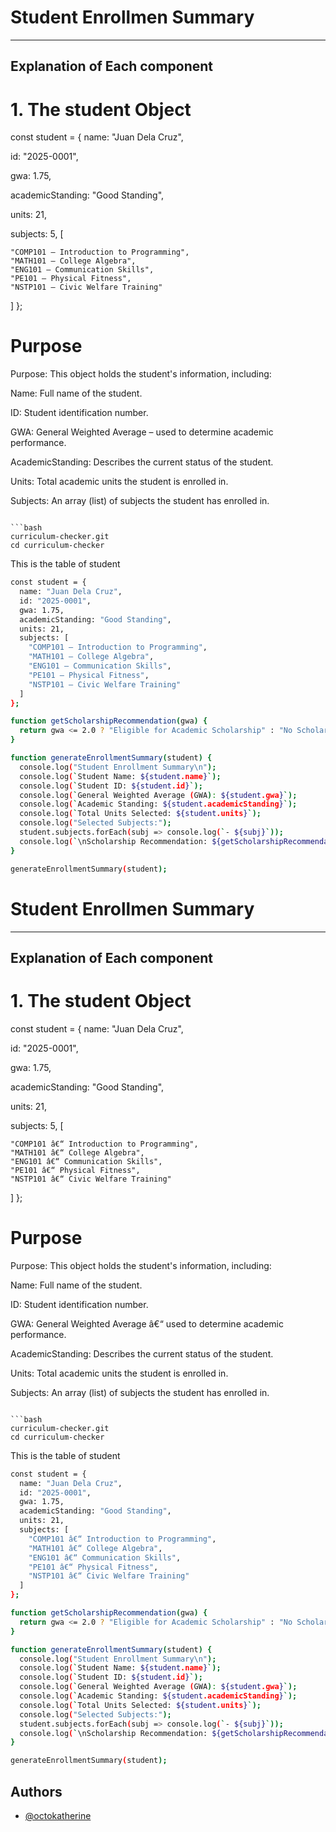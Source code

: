 # Student Enrollmen Summary
--------  
Explanation of Each component 
--------  
# 1. The student Object
const student = {
  name: "Juan Dela Cruz",
  
  id: "2025-0001",
  
  gwa: 1.75,
  
  academicStanding: "Good Standing",
  
  units: 21,
  
  subjects: 5, [
  
    "COMP101 – Introduction to Programming",
    "MATH101 – College Algebra",
    "ENG101 – Communication Skills",
    "PE101 – Physical Fitness",
    "NSTP101 – Civic Welfare Training"
  ]
};
# Purpose 

Purpose:
This object holds the student's information, including:

Name: Full name of the student.

ID: Student identification number.

GWA: General Weighted Average – used to determine academic performance.

AcademicStanding: Describes the current status of the student.

Units: Total academic units the student is enrolled in.

Subjects: An array (list) of subjects the student has enrolled in.



```

```bash
curriculum-checker.git
cd curriculum-checker
```
This is the table of student
```bash
const student = {
  name: "Juan Dela Cruz",
  id: "2025-0001",
  gwa: 1.75,
  academicStanding: "Good Standing",
  units: 21,
  subjects: [
    "COMP101 – Introduction to Programming",
    "MATH101 – College Algebra",
    "ENG101 – Communication Skills",
    "PE101 – Physical Fitness",
    "NSTP101 – Civic Welfare Training"
  ]
};

function getScholarshipRecommendation(gwa) {
  return gwa <= 2.0 ? "Eligible for Academic Scholarship" : "No Scholarship";
}

function generateEnrollmentSummary(student) {
  console.log("Student Enrollment Summary\n");
  console.log(`Student Name: ${student.name}`);
  console.log(`Student ID: ${student.id}`);
  console.log(`General Weighted Average (GWA): ${student.gwa}`);
  console.log(`Academic Standing: ${student.academicStanding}`);
  console.log(`Total Units Selected: ${student.units}`);
  console.log("Selected Subjects:");
  student.subjects.forEach(subj => console.log(`- ${subj}`));
  console.log(`\nScholarship Recommendation: ${getScholarshipRecommendation(student.gwa)}`);
}

generateEnrollmentSummary(student);
```


# Student Enrollmen Summary
--------  
Explanation of Each component 
--------  
# 1. The student Object
const student = {
  name: "Juan Dela Cruz",
  
  id: "2025-0001",
  
  gwa: 1.75,
  
  academicStanding: "Good Standing",
  
  units: 21,
  
  subjects: 5, [
  
    "COMP101 â€“ Introduction to Programming",
    "MATH101 â€“ College Algebra",
    "ENG101 â€“ Communication Skills",
    "PE101 â€“ Physical Fitness",
    "NSTP101 â€“ Civic Welfare Training"
  ]
};
# Purpose 

Purpose:
This object holds the student's information, including:

Name: Full name of the student.

ID: Student identification number.

GWA: General Weighted Average â€“ used to determine academic performance.

AcademicStanding: Describes the current status of the student.

Units: Total academic units the student is enrolled in.

Subjects: An array (list) of subjects the student has enrolled in.



```

```bash
curriculum-checker.git
cd curriculum-checker
```
This is the table of student
```bash
const student = {
  name: "Juan Dela Cruz",
  id: "2025-0001",
  gwa: 1.75,
  academicStanding: "Good Standing",
  units: 21,
  subjects: [
    "COMP101 â€“ Introduction to Programming",
    "MATH101 â€“ College Algebra",
    "ENG101 â€“ Communication Skills",
    "PE101 â€“ Physical Fitness",
    "NSTP101 â€“ Civic Welfare Training"
  ]
};

function getScholarshipRecommendation(gwa) {
  return gwa <= 2.0 ? "Eligible for Academic Scholarship" : "No Scholarship";
}

function generateEnrollmentSummary(student) {
  console.log("Student Enrollment Summary\n");
  console.log(`Student Name: ${student.name}`);
  console.log(`Student ID: ${student.id}`);
  console.log(`General Weighted Average (GWA): ${student.gwa}`);
  console.log(`Academic Standing: ${student.academicStanding}`);
  console.log(`Total Units Selected: ${student.units}`);
  console.log("Selected Subjects:");
  student.subjects.forEach(subj => console.log(`- ${subj}`));
  console.log(`\nScholarship Recommendation: ${getScholarshipRecommendation(student.gwa)}`);
}

generateEnrollmentSummary(student);
```


## Authors

- [@octokatherine](https://www.github.com/octokatherine)
